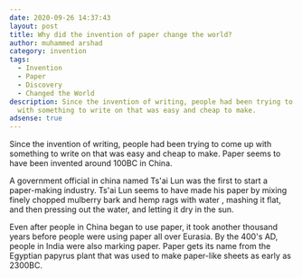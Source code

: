 ```yaml
---
date: 2020-09-26 14:37:43
layout: post
title: Why did the invention of paper change the world?
author: muhammed arshad
category: invention
tags:
  - Invention
  - Paper
  - Discovery
  - Changed the World
description: Since the invention of writing, people had been trying to come up
  with something to write on that was easy and cheap to make.
adsense: true
---
```

Since the invention of writing, people had been trying to come up with something to write on that was easy and cheap to make. Paper seems to have been invented around 100BC in China.

A government official in china named Ts'ai Lun was the first to start a paper-making  industry. Ts'ai Lun seems  to have made his paper by mixing finely chopped mulberry bark and hemp rags with water , mashing it flat, and then pressing out the water, and letting it dry in the sun.

Even after people in China began to use paper, it took another thousand years before people were using paper all over Eurasia. By the 400's AD, people in India were also marking paper. Paper gets its name from the Egyptian papyrus plant that was used to make paper-like sheets as early as 2300BC.